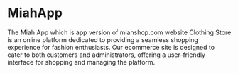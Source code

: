 # MiahApp
The Miah App which is app version of miahshop.com website  Clothing Store is an online platform dedicated to providing a seamless shopping experience for fashion enthusiasts. Our ecommerce site is designed to cater to both customers and administrators, offering a user-friendly interface for shopping and managing the platform.


